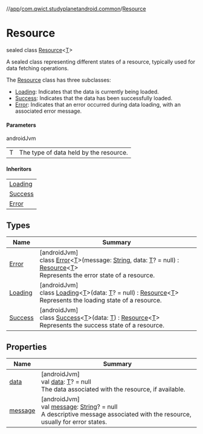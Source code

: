 //[app](../../../index.md)/[com.qwict.studyplanetandroid.common](../index.md)/[Resource](index.md)

# Resource

sealed class [Resource](index.md)&lt;[T](index.md)&gt;

A sealed class representing different states of a resource, typically used for data fetching operations.

The [Resource](index.md) class has three subclasses:

- 
   [Loading](-loading/index.md): Indicates that the data is currently being loaded.
- 
   [Success](-success/index.md): Indicates that the data has been successfully loaded.
- 
   [Error](-error/index.md): Indicates that an error occurred during data loading, with an associated error message.

#### Parameters

androidJvm

| | |
|---|---|
| T | The type of data held by the resource. |

#### Inheritors

| |
|---|
| [Loading](-loading/index.md) |
| [Success](-success/index.md) |
| [Error](-error/index.md) |

## Types

| Name | Summary |
|---|---|
| [Error](-error/index.md) | [androidJvm]<br>class [Error](-error/index.md)&lt;[T](-error/index.md)&gt;(message: [String](https://kotlinlang.org/api/latest/jvm/stdlib/kotlin/-string/index.html), data: [T](-error/index.md)? = null) : [Resource](index.md)&lt;[T](-error/index.md)&gt; <br>Represents the error state of a resource. |
| [Loading](-loading/index.md) | [androidJvm]<br>class [Loading](-loading/index.md)&lt;[T](-loading/index.md)&gt;(data: [T](-loading/index.md)? = null) : [Resource](index.md)&lt;[T](-loading/index.md)&gt; <br>Represents the loading state of a resource. |
| [Success](-success/index.md) | [androidJvm]<br>class [Success](-success/index.md)&lt;[T](-success/index.md)&gt;(data: [T](-success/index.md)) : [Resource](index.md)&lt;[T](-success/index.md)&gt; <br>Represents the success state of a resource. |

## Properties

| Name | Summary |
|---|---|
| [data](data.md) | [androidJvm]<br>val [data](data.md): [T](index.md)? = null<br>The data associated with the resource, if available. |
| [message](message.md) | [androidJvm]<br>val [message](message.md): [String](https://kotlinlang.org/api/latest/jvm/stdlib/kotlin/-string/index.html)? = null<br>A descriptive message associated with the resource, usually for error states. |
